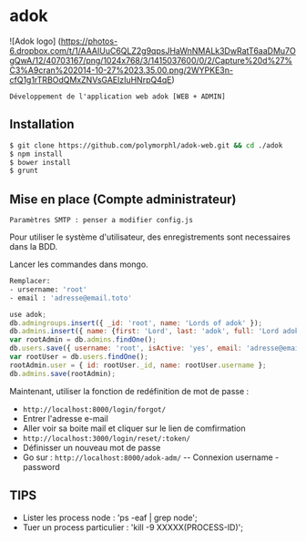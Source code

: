 adok
=======

![Adok logo]
(https://photos-6.dropbox.com/t/1/AAAIUuC6QLZ2g9qpsJHaWnNMALk3DwRatT6aaDMu7OgQwA/12/40703167/png/1024x768/3/1415037600/0/2/Capture%20d%27%C3%A9cran%202014-10-27%2023.35.00.png/2WYPKE3n-cfQ1g1rTRBOdQMxZNVsGAElzIuHNrpQ4qE)

    Développement de l'application web adok [WEB + ADMIN]

Installation
------------

```bash
$ git clone https://github.com/polymorphl/adok-web.git && cd ./adok
$ npm install
$ bower install
$ grunt
```

Mise en place (Compte administrateur)
-------------------------------------
    Paramètres SMTP : penser a modifier config.js

Pour utiliser le système d'utilisateur, des enregistrements sont necessaires dans la BDD.

Lancer les commandes dans mongo.
```bash
Remplacer:
- ursername: 'root'
- email : 'adresse@email.toto'
```

```js
use adok;
db.admingroups.insert({ _id: 'root', name: 'Lords of adok' });
db.admins.insert({ name: {first: 'Lord', last: 'adok', full: 'Lord adok'}, groups: ['root'] });
var rootAdmin = db.admins.findOne();
db.users.save({ username: 'root', isActive: 'yes', email: 'adresse@email.toto', roles: {admin: rootAdmin._id} });
var rootUser = db.users.findOne();
rootAdmin.user = { id: rootUser._id, name: rootUser.username };
db.admins.save(rootAdmin);
```

Maintenant, utiliser la fonction de redéfinition de mot de passe : 

 - `http://localhost:8000/login/forgot/`
 - Entrer l'adresse e-mail
 - Aller voir sa boite mail et cliquer sur le lien de comfirmation
 - `http://localhost:3000/login/reset/:token/`
 - Définisser un nouveau mot de passe
 - Go sur : `http://localhost:8000/adok-adm/` -- Connexion username - password

TIPS
----

- Lister les process node : 'ps -eaf | grep node';
- Tuer un process particulier : 'kill -9 XXXXX(PROCESS-ID)';

